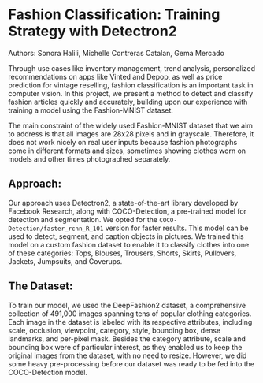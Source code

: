 # Fashion Classification: Training Strategy with Detectron2
Authors: Sonora Halili, Michelle Contreras Catalan, Gema Mercado

Through use cases like inventory management, trend analysis, personalized recommendations on apps like Vinted and Depop, as well as price prediction for vintage reselling, fashion classification is an important task in computer vision. In this project, we present a method to detect and classify fashion articles quickly and accurately, building upon our experience with training a model using the Fashion-MNIST dataset.

The main constraint of the widely used Fashion-MNIST dataset that we aim to address is that all images are 28x28 pixels and in grayscale. Therefore, it does not work nicely on real user inputs because fashion photographs come in different formats and sizes, sometimes showing clothes worn on models and other times photographed separately.

## Approach:
Our approach uses Detectron2, a state-of-the-art library developed by Facebook Research, along with COCO-Detection, a pre-trained model for detection and segmentation. We opted for the `COCO-Detection/faster_rcnn_R_101` version for faster results. This model can be used to detect, segment, and caption objects in pictures. We trained this model on a custom fashion dataset to enable it to classify clothes into one of these categories: Tops, Blouses, Trousers, Shorts, Skirts, Pullovers, Jackets, Jumpsuits, and Coverups.

## The Dataset:
To train our model, we used the DeepFashion2 dataset, a comprehensive collection of 491,000 images spanning tens of popular clothing categories. Each image in the dataset is labeled with its respective attributes, including scale, occlusion, viewpoint, category, style, bounding box, dense landmarks, and per-pixel mask. Besides the category attribute, scale and bounding box were of particular interest, as they enabled us to keep the original images from the dataset, with no need to resize. However, we did some heavy pre-processing before our dataset was ready to be fed into the COCO-Detection model.

